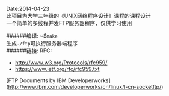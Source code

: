 Date:2014-04-23</br>
此项目为大学三年级的《UNIX网络程序设计》课程的课程设计</br>
一个简单的多线程并发FTP服务器程序，仅供学习使用 </br>

######编译:
~$`make` </br>
生成`./ftp`可执行服务器端程序</br>
######链接:
RFC:
* http://www.w3.org/Protocols/rfc959/
* https://www.ietf.org/rfc/rfc959.txt

[FTP Documents by IBM Developerworks] (http://www.ibm.com/developerworks/cn/linux/l-cn-socketftp/) </br>
